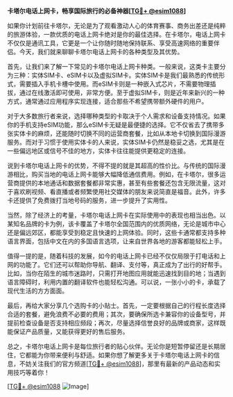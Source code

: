 **卡塔尔电话上网卡，畅享国际旅行的必备神器[[TG💪+ @esim1088](https://t.me/s/esim1088)]**

如果你计划前往卡塔尔，无论是为了观看激动人心的体育赛事、商务出差还是纯粹的旅游体验，一款优质的电话上网卡绝对是你的最佳选择。在卡塔尔，电话上网卡不仅仅是通讯工具，它更是一个让你随时随地保持联系、享受高速网络的重要伴侣。今天，我们就来聊聊卡塔尔电话上网卡的各种类型及其优势。

首先，让我们来了解一下常见的卡塔尔电话上网卡种类。一般来说，这类卡主要分为三种：实体SIM卡、eSIM卡以及虚拟SIM卡。实体SIM卡是我们最熟悉的传统形式，需要插入手机卡槽中使用。而eSIM卡则是一种嵌入式芯片，不需要物理插拔，通过在线激活即可使用，非常方便。至于虚拟SIM卡，则是近年来新兴的一种方式，通常通过应用程序实现连接，适合那些不希望携带额外硬件的用户。

对于大多数旅行者来说，选择哪种类型的卡取决于个人需求和设备支持情况。如果你的手机支持eSIM功能，那么eSIM卡无疑是最便捷的选择。它不仅省去了携带多张实体卡的麻烦，还能随时切换不同的运营商套餐，比如从本地卡切换到国际漫游服务。而对于习惯于使用实体卡的人来说，实体SIM卡仍然是稳妥之选，尤其是在一些偏远地区或信号不佳的地方，实体卡往往能提供更稳定的连接。

说到卡塔尔电话上网卡的优势，不得不提的就是其超高的性价比。与传统的国际漫游相比，购买当地的电话上网卡能够大幅降低通信费用。例如，在卡塔尔，很多运营商提供的本地通话和数据套餐都非常实惠，甚至有些套餐还包含无限流量，这对于喜欢刷视频、看直播或者频繁使用社交媒体的朋友来说简直是福音。此外，许多卡还提供了免费拨打当地号码的服务，进一步提升了实用性。

当然，除了经济上的考量，卡塔尔电话上网卡在实际使用中的表现也相当出色。以某知名品牌的卡为例，该卡覆盖了卡塔尔全国范围内的优质网络，无论是城市中心还是偏远郊区，都能享受到稳定且快速的上网体验。同时，这些卡通常都支持多种语言界面，包括中文在内的多国语言选项，让来自世界各地的游客都能轻松上手。

值得一提的是，随着科技的发展，如今的电话上网卡已经不仅仅局限于打电话和上网的功能了。它们还可以帮助你导航、翻译、支付等，真正成为了出行的好帮手。比如，当你在陌生的城市迷路时，只需打开地图应用就能迅速找到目的地；当遇到语言障碍时，利用内置的翻译软件也能轻松沟通。可以说，一张小小的卡，承载了现代生活的方方面面。

最后，再给大家分享几个选购卡的小贴士。首先，一定要根据自己的行程长度选择合适的套餐，避免浪费不必要的费用；其次，要确保所选卡兼容你的设备型号，并提前检查设备是否支持相应频段；再次，尽量选择信誉良好的品牌或商家，这样既能保证产品质量，又能获得更好的售后服务。

总之，卡塔尔电话上网卡是每位旅行者的贴心伙伴。无论你是短暂停留还是长期居住，它都能为你带来便利与舒适。如果你想了解更多关于卡塔尔电话上网卡的信息，不妨关注我们的官方频道[[TG💪+ @esim1088](https://t.me/s/esim1088)]，那里有最新的产品动态和实用技巧等着你！

[[TG💪+ @esim1088](https://t.me/s/esim1088) ![Image](https://i.postimg.cc/4NQfJmqS/Snipaste-2025-05-13-00-14-12.png)]